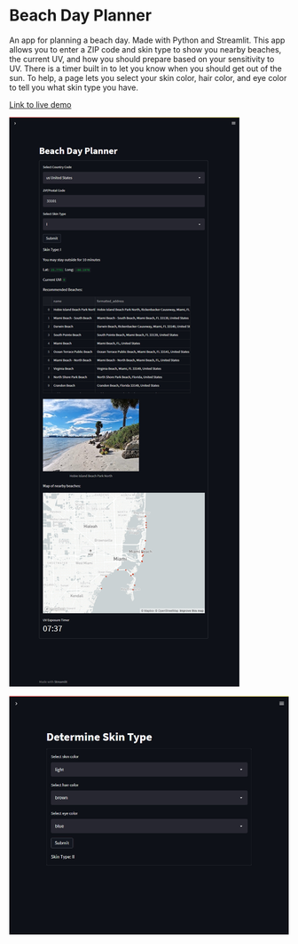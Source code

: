 # Beach Day Planner

An app for planning a beach day. Made with Python and Streamlit. This app allows you to enter a ZIP code and skin type to show you nearby beaches, the current UV, and how you should prepare based on your sensitivity to UV. There is a timer built in to let you know when you should get out of the sun. To help, a page lets you select your skin color, hair color, and eye color to tell you what skin type you have.

[Link to live demo](https://share.streamlit.io/jameskha/spfmonitoring/main/UV.py)

![Screenshot of main page with map](./screenshots/mainpage.jpg)

![Screenshot of skin type page](./screenshots/skintype.jpg)
